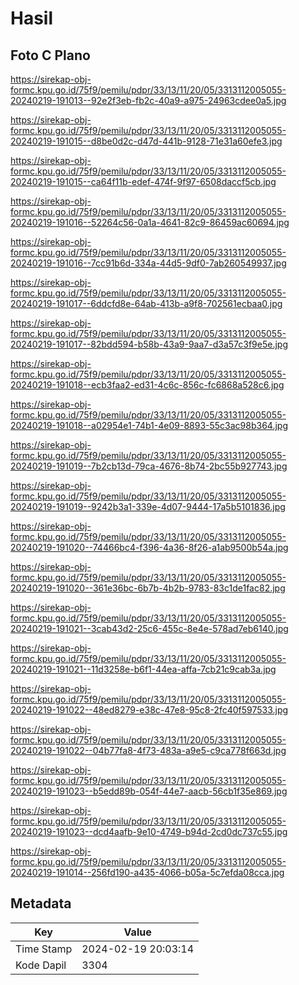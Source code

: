 # Hasil

## Foto C Plano

https://sirekap-obj-formc.kpu.go.id/75f9/pemilu/pdpr/33/13/11/20/05/3313112005055-20240219-191013--92e2f3eb-fb2c-40a9-a975-24963cdee0a5.jpg

https://sirekap-obj-formc.kpu.go.id/75f9/pemilu/pdpr/33/13/11/20/05/3313112005055-20240219-191015--d8be0d2c-d47d-441b-9128-71e31a60efe3.jpg

https://sirekap-obj-formc.kpu.go.id/75f9/pemilu/pdpr/33/13/11/20/05/3313112005055-20240219-191015--ca64f11b-edef-474f-9f97-6508daccf5cb.jpg

https://sirekap-obj-formc.kpu.go.id/75f9/pemilu/pdpr/33/13/11/20/05/3313112005055-20240219-191016--52264c56-0a1a-4641-82c9-86459ac60694.jpg

https://sirekap-obj-formc.kpu.go.id/75f9/pemilu/pdpr/33/13/11/20/05/3313112005055-20240219-191016--7cc91b6d-334a-44d5-9df0-7ab260549937.jpg

https://sirekap-obj-formc.kpu.go.id/75f9/pemilu/pdpr/33/13/11/20/05/3313112005055-20240219-191017--6ddcfd8e-64ab-413b-a9f8-702561ecbaa0.jpg

https://sirekap-obj-formc.kpu.go.id/75f9/pemilu/pdpr/33/13/11/20/05/3313112005055-20240219-191017--82bdd594-b58b-43a9-9aa7-d3a57c3f9e5e.jpg

https://sirekap-obj-formc.kpu.go.id/75f9/pemilu/pdpr/33/13/11/20/05/3313112005055-20240219-191018--ecb3faa2-ed31-4c6c-856c-fc6868a528c6.jpg

https://sirekap-obj-formc.kpu.go.id/75f9/pemilu/pdpr/33/13/11/20/05/3313112005055-20240219-191018--a02954e1-74b1-4e09-8893-55c3ac98b364.jpg

https://sirekap-obj-formc.kpu.go.id/75f9/pemilu/pdpr/33/13/11/20/05/3313112005055-20240219-191019--7b2cb13d-79ca-4676-8b74-2bc55b927743.jpg

https://sirekap-obj-formc.kpu.go.id/75f9/pemilu/pdpr/33/13/11/20/05/3313112005055-20240219-191019--9242b3a1-339e-4d07-9444-17a5b5101836.jpg

https://sirekap-obj-formc.kpu.go.id/75f9/pemilu/pdpr/33/13/11/20/05/3313112005055-20240219-191020--74466bc4-f396-4a36-8f26-a1ab9500b54a.jpg

https://sirekap-obj-formc.kpu.go.id/75f9/pemilu/pdpr/33/13/11/20/05/3313112005055-20240219-191020--361e36bc-6b7b-4b2b-9783-83c1de1fac82.jpg

https://sirekap-obj-formc.kpu.go.id/75f9/pemilu/pdpr/33/13/11/20/05/3313112005055-20240219-191021--3cab43d2-25c6-455c-8e4e-578ad7eb6140.jpg

https://sirekap-obj-formc.kpu.go.id/75f9/pemilu/pdpr/33/13/11/20/05/3313112005055-20240219-191021--11d3258e-b6f1-44ea-affa-7cb21c9cab3a.jpg

https://sirekap-obj-formc.kpu.go.id/75f9/pemilu/pdpr/33/13/11/20/05/3313112005055-20240219-191022--48ed8279-e38c-47e8-95c8-2fc40f597533.jpg

https://sirekap-obj-formc.kpu.go.id/75f9/pemilu/pdpr/33/13/11/20/05/3313112005055-20240219-191022--04b77fa8-4f73-483a-a9e5-c9ca778f663d.jpg

https://sirekap-obj-formc.kpu.go.id/75f9/pemilu/pdpr/33/13/11/20/05/3313112005055-20240219-191023--b5edd89b-054f-44e7-aacb-56cb1f35e869.jpg

https://sirekap-obj-formc.kpu.go.id/75f9/pemilu/pdpr/33/13/11/20/05/3313112005055-20240219-191023--dcd4aafb-9e10-4749-b94d-2cd0dc737c55.jpg

https://sirekap-obj-formc.kpu.go.id/75f9/pemilu/pdpr/33/13/11/20/05/3313112005055-20240219-191014--256fd190-a435-4066-b05a-5c7efda08cca.jpg


## Metadata

| Key        | Value               |
| ---------- | ------------------- |
| Time Stamp | 2024-02-19 20:03:14 |
| Kode Dapil | 3304                |



